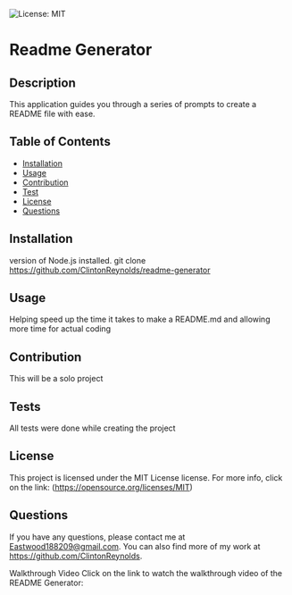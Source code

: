 ![License: MIT](https://img.shields.io/badge/License-MIT-yellow.svg)
# Readme Generator

## Description
This application guides you through a series of prompts to create a README file with ease.
  
  ## Table of Contents
  - [Installation](#installation)
  - [Usage](#usage)
  - [Contribution](#contribution)
  - [Test](#test)
  - [License](#license)
  - [Questions](#questions)

## Installation
version of Node.js installed. git clone https://github.com/ClintonReynolds/readme-generator

## Usage
Helping speed up the time it takes to make a README.md and allowing more time for actual coding

## Contribution
This will be a solo project

## Tests
All tests were done while creating the project

## License
This project is licensed under the MIT License license.
      For more info, click on the link: (https://opensource.org/licenses/MIT)

## Questions
If you have any questions, please contact me at [Eastwood188209@gmail.com](mailto:Eastwood188209@gmail.com). You can also find more of my work at https://github.com/ClintonReynolds.

Walkthrough Video
Click on the link to watch the walkthrough video of the README Generator:

